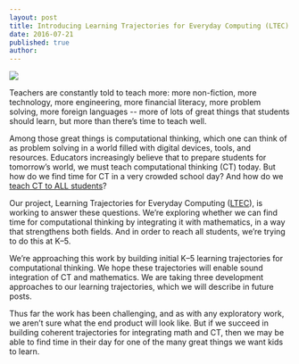 ```yaml
---
layout: post
title: Introducing Learning Trajectories for Everyday Computing (LTEC)
date: 2016-07-21
published: true
author:
---
```


![](https://googledrive.com/host/0B3XzcKIiWyccNXdGbDVqNVZCTm8/images/blog/BlogPost1-Image1.png)

Teachers are constantly told to teach more: more non-fiction, more technology, more engineering, more financial literacy, more problem solving, more foreign languages -- more of lots of great things that students should learn, but more than there’s time to teach well.

<!--excerpt-->

Among those great things is computational thinking, which one can think of as problem solving in a world filled with digital devices, tools, and resources. Educators increasingly believe that to prepare students for tomorrow’s world, we must teach computational thinking (CT) today. But how do we find time for CT in a very crowded school day? And how do we [teach CT to ALL students](https://www.whitehouse.gov/blog/2016/01/30/computer-science-all)?

Our project, Learning Trajectories for Everyday Computing ([LTEC](http://everydaycomputing.org)), is working to answer these questions. We’re exploring whether we can find time for computational thinking by integrating it with mathematics, in a way that strengthens both fields. And in order to reach all students, we’re trying to do this at K–5.

We’re approaching this work by building initial K–5 learning trajectories for computational thinking. We hope these trajectories will enable sound integration of CT and mathematics. We are taking three development approaches to our learning trajectories, which we will describe in future posts.

Thus far the work has been challenging, and as with any exploratory work, we aren’t sure what the end product will look like. But if we succeed in building coherent trajectories for integrating math and CT, then we may be able to find time in their day for one of the many great things we want kids to learn.


